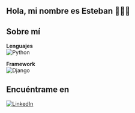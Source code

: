 ## Hola, mi nombre es Esteban 🙋🏽‍♂️
 
## Sobre mí

  **Lenguajes**
  <br>
  <img alt="Python" src="https://img.shields.io/badge/Python%20-%233771A1.svg?style=for-the-badge&logo=python&logoColor=white" />
  <br>

  **Framework**
  <br>
  <img alt="Django" src="https://img.shields.io/badge/Django%20-%233771A1.svg?style=for-the-badge&logo=django&logoColor=green">
  

## Encuéntrame en
[![LinkedIn](https://img.shields.io/badge/LinkedIn-Esteban_Villaseca-0077B5?style=for-the-badge&logo=linkedin&logoColor=white&labelColor=101010)](https://www.linkedin.com/in/estebvillaseca/)
